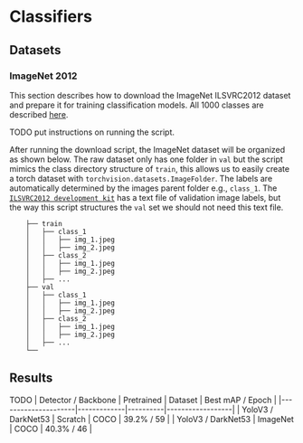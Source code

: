 # Classifiers

## Datasets
### ImageNet 2012
This section describes how to download the ImageNet ILSVRC2012 dataset and prepare it for training classification models. All 1000 classes are described [here](https://deeplearning.cms.waikato.ac.nz/user-guide/class-maps/IMAGENET/).

TODO put instructions on running the script.

After running the download script, the ImageNet dataset will be organized as shown below. The raw dataset only has one folder in `val` but the script mimics the class directory structure of `train`, this allows us to easily create a torch dataset with `torchvision.datasets.ImageFolder`. The labels are automatically determined by the images parent folder e.g., `class_1`. The [`ILSVRC2012 development kit`](https://www.image-net.org/challenges/LSVRC/2012/2012-downloads.php) has a text file of validation image labels, but the way this script structures the `val` set we should not need this text file.

    	├── train                    
    	│   ├── class_1         
    	│   │   ├── img_1.jpeg        
    	│   │   ├── img_2.jpeg        
    	│   ├── class_2
    	│   │   ├── img_1.jpeg        
    	│   │   ├── img_2.jpeg  
    	│   ├── ...        
    	├── val              
    	│   ├── class_1         
    	│   │   ├── img_1.jpeg        
    	│   │   ├── img_2.jpeg        
    	│   ├── class_2
    	│   │   ├── img_1.jpeg        
    	│   │   ├── img_2.jpeg  
    	│   ├── ...                
    	└── 

## Results
TODO
| Detector / Backbone | Pretrained  | Dataset  | Best mAP / Epoch |
|---------------------|-------------|----------|------------------|
| YoloV3 / DarkNet53  | Scratch     | COCO     | 39.2% / 59       |
| YoloV3 / DarkNet53  | ImageNet    | COCO     | 40.3% / 46       |
